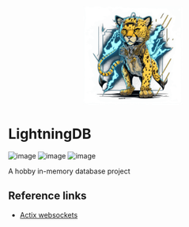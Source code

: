 <p align="center">
   <img src="https://raw.githubusercontent.com/cesar-yoab/LightningDB/main/.github/LightningDb.png" width="200">
</p>

# LightningDB
![image](https://img.shields.io/badge/license-GPL--3.0-blue)
![image](https://img.shields.io/badge/build-passing-green)
![image](https://img.shields.io/badge/docker--build-passing-green)

A hobby in-memory database project

## Reference links

- [Actix websockets](https://levelup.gitconnected.com/websockets-in-actix-web-full-tutorial-websockets-actors-f7f9484f5086)
